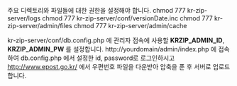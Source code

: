 주요 디렉토리와 파일들에 대한 권한을 설정해야 합니다.
chmod 777 kr-zip-server/logs
chmod 777 kr-zip-server/conf/versionDate.inc
chmod 777 kr-zip-server/admin/files
chmod 777 kr-zip-server/admin/cache

kr-zip-server/conf/db.config.php 에 관리자 접속에 사용할 __KRZIP_ADMIN_ID__, __KRZIP_ADMIN_PW__ 를 설정합니다.
http://yourdomain/admin/index.php 에 접속하여 db.config.php 에서 설정한 id, password로 로그인하시고
http://www.epost.go.kr/ 에서 우편번호 파일을 다운받아 압축을 푼 후 서버로 업로드 합니다.


